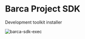 # Barca Project SDK

Development toolkit installer



 <img src="https://raw.githubusercontent.com/project-barca/community/60d3f4f428072c9edc085a880e485967e4761cfd/static/terminal/intro-barca-header.png" align="center" alt="barca-sdk-exec" />


